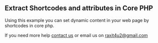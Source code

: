 <h2>Extract Shortcodes and attributes in Core PHP</h2>
<p>Using this example you can set dynamic content in your web page by shortcodes in core php.</p>

<p>If you need more help <a href="http://www.crestinfotech.com/contact-us/" target="_blank">contact us</a> 
or email us on <a href="mailto:raxit4u2@gmail.com">raxit4u2@gmail.com</a></p>